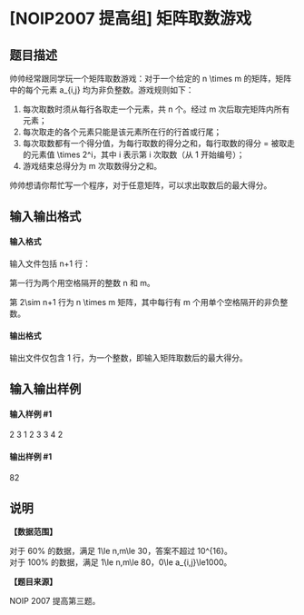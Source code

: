 
# [NOIP2007 提高组] 矩阵取数游戏
## 题目描述
帅帅经常跟同学玩一个矩阵取数游戏：对于一个给定的 n \times m 的矩阵，矩阵中的每个元素 a_{i,j} 均为非负整数。游戏规则如下：

1. 每次取数时须从每行各取走一个元素，共 n 个。经过 m 次后取完矩阵内所有元素；
2. 每次取走的各个元素只能是该元素所在行的行首或行尾；
3. 每次取数都有一个得分值，为每行取数的得分之和，每行取数的得分 = 被取走的元素值 \times 2^i，其中 i 表示第 i 次取数（从 1 开始编号）；
4. 游戏结束总得分为 m 次取数得分之和。

帅帅想请你帮忙写一个程序，对于任意矩阵，可以求出取数后的最大得分。

## 输入输出格式
#### 输入格式

输入文件包括 n+1 行：

第一行为两个用空格隔开的整数 n 和 m。

第 2\sim n+1 行为 n \times m 矩阵，其中每行有 m 个用单个空格隔开的非负整数。





#### 输出格式

输出文件仅包含 1 行，为一个整数，即输入矩阵取数后的最大得分。
## 输入输出样例
#### 输入样例 #1
2 3
1 2 3
3 4 2

#### 输出样例 #1
82
## 说明
**【数据范围】**

对于 60\% 的数据，满足 1\le n,m\le 30，答案不超过 10^{16}。  
对于 100\% 的数据，满足 1\le n,m\le 80，0\le a_{i,j}\le1000。

**【题目来源】**

NOIP 2007 提高第三题。




